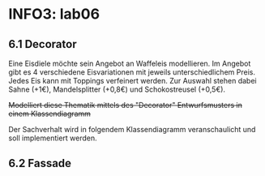 # INFO3: lab06

## 6.1 Decorator

Eine Eisdiele möchte sein Angebot an Waffeleis modellieren. Im Angebot gibt es 4 verschiedene Eisvariationen mit jeweils unterschiedlichem Preis. Jedes Eis kann mit Toppings verfeinert werden. Zur Auswahl stehen dabei Sahne (+1€), Mandelsplitter (+0,8€) und Schokostreusel (+0,5€).

~~Modelliert diese Thematik mittels des "Decorator" Entwurfsmusters in einem Klassendiagramm~~

Der Sachverhalt wird in folgendem Klassendiagramm veranschaulicht und soll implementiert werden.

## 6.2 Fassade

